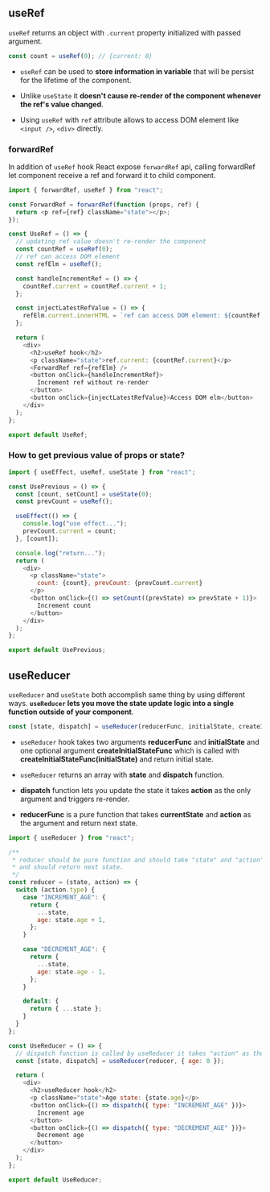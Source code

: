 ## useRef

`useRef` returns an object with `.current` property initialized with passed argument.

```js
const count = useRef(0); // {current: 0}
```

- `useRef` can be used to **store information in variable** that will be persist for the lifetime of the component.

- Unlike `useState` it **doesn't cause re-render of the component whenever the ref's value changed**.

- Using `useRef` with `ref` attribute allows to access DOM element like `<input />`, `<div>` directly.

### forwardRef

In addition of `useRef` hook React expose `forwardRef` api, calling forwardRef let component receive a ref and forward it to child component.

```js
import { forwardRef, useRef } from "react";

const ForwardRef = forwardRef(function (props, ref) {
  return <p ref={ref} className="state"></p>;
});

const UseRef = () => {
  // updating ref value doesn't re-render the component
  const countRef = useRef(0);
  // ref can access DOM element
  const refElm = useRef();

  const handleIncrementRef = () => {
    countRef.current = countRef.current + 1;
  };

  const injectLatestRefValue = () => {
    refElm.current.innerHTML = `ref can access DOM element: ${countRef.current}`;
  };

  return (
    <div>
      <h2>useRef hook</h2>
      <p className="state">ref.current: {countRef.current}</p>
      <ForwardRef ref={refElm} />
      <button onClick={handleIncrementRef}>
        Increment ref without re-render
      </button>
      <button onClick={injectLatestRefValue}>Access DOM elm</button>
    </div>
  );
};

export default UseRef;
```

### How to get previous value of props or state?

```js
import { useEffect, useRef, useState } from "react";

const UsePrevious = () => {
  const [count, setCount] = useState(0);
  const prevCount = useRef();

  useEffect(() => {
    console.log("use effect...");
    prevCount.current = count;
  }, [count]);

  console.log("return...");
  return (
    <div>
      <p className="state">
        count: {count}, prevCount: {prevCount.current}
      </p>
      <button onClick={() => setCount((prevState) => prevState + 1)}>
        Increment count
      </button>
    </div>
  );
};

export default UsePrevious;
```

## useReducer

`useReducer` and `useState` both accomplish same thing by using different ways. **`useReducer` lets you move the state update logic into a single function outside of your component**.

```js
const [state, dispatch] = useReducer(reducerFunc, initialState, createInitialStateFunc?);
```

- `useReducer` hook takes two arguments **reducerFunc** and **initialState** and one optional argument **createInitialStateFunc** which is called with **createInitialStateFunc(initialState)** and return initial state.

- `useReducer` returns an array with **state** and **dispatch** function.

- **dispatch** function lets you update the state it takes **action** as the only argument and triggers re-render.

- **reducerFunc** is a pure function that takes **currentState** and **action** as the argument and return next state.

```js
import { useReducer } from "react";

/**
 * reducer should be pure function and should take "state" and "action" as arguments
 * and should return next state.
 */
const reducer = (state, action) => {
  switch (action.type) {
    case "INCREMENT_AGE": {
      return {
        ...state,
        age: state.age + 1,
      };
    }

    case "DECREMENT_AGE": {
      return {
        ...state,
        age: state.age - 1,
      };
    }

    default: {
      return { ...state };
    }
  }
};

const UseReducer = () => {
  // dispatch function is called by useReducer it takes "action" as the only argument and trigger re-render.
  const [state, dispatch] = useReducer(reducer, { age: 0 });

  return (
    <div>
      <h2>useReducer hook</h2>
      <p className="state">Age state: {state.age}</p>
      <button onClick={() => dispatch({ type: "INCREMENT_AGE" })}>
        Increment age
      </button>
      <button onClick={() => dispatch({ type: "DECREMENT_AGE" })}>
        Decrement age
      </button>
    </div>
  );
};

export default UseReducer;
```
